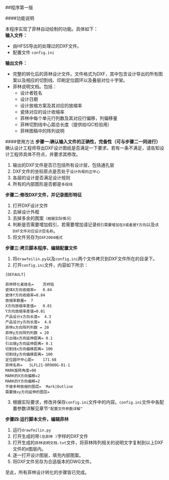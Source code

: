 ##程序第一版

####功能说明

本程序实现了菲林自动绘制的功能。具体如下：  
**输入文件：**
* 由HFSS导出的处理过的DXF文件。
* 配置文件 `config.ini`  

**输出文件：**  
* 完整的转化后的菲林设计文件。文件格式为DXF，其中包含设计导出的所有图案以及相应的切割线、印刷定位圆环以及叠层对位十字架。
* 菲林说明文档。包括：
  * 设计者姓名
  * 设计日期
  * 设计放缩方案及其对应的放缩率
  * 瓷体对应的设计收缩率
  * 菲林中每个单元行列数及其对应行偏移，列偏移量
  * 菲林切割线中心距总长度（提供给IQC检验用）
  * 菲林图稿中的阵列说明  
  
####使用方法
**步骤一:确认输入文件的正确性，完备性（可与步骤二一同进行）**   
确认设计工程师导出DXF设计图纸是否满足一下要求，若有一条不满足，请告知设计工程师具体不符点，并要求其修改。      
1. 输出的DXF文件是否已包括所有设计层，包括通孔层  
2. DXF文件的坐标原点是否处于`设计外框的正中心`  
3. 各层的设计是否满足设计规则  
4. 所有的内部图形是否都是`多段线`  

**步骤二:修改DXF文件，并记录图形特征**    
1. 打开DXF设计文件  
2. 去掉设计外框  
3. 去掉多余的图案`（根据实际情况）`  
4. 判断是否需要增加假引，若需要增加请记录`假引需要增加在X或者是Y方向`以及`该DXF文件对应设计层名称`。  
5. 将文件另存为`DXF2004格式`  

**步骤三:拷贝脚本程序、编辑配置文件**  
1. 将`drawfeilin.py`以及`config.ini`两个文件拷贝到DXF文件所在的目录下。  
2. 打开`config.ini`文件，内容如下所示：  
```
﻿[DEFAULT]

菲林转化者姓名=	苏柯铭
瓷体X方向收缩率=	0.84  
瓷体Y方向收缩率=0.84       
放缩率数量=	7
X方向放缩率差值=	0.01
Y方向放缩率差值=0.01
产品设计x方向长度=	4.3
产品设计y方向长度=	4.8
菲林x方向阵列列数 =	20
菲林y方向阵列列数 =	20
引出端x方向延伸距离=	0.1
引出端y方向延伸距离=	0.1
切割线x方向偏移距离=	100
切割线y方向偏移距离=	100
定位圆环中心距=	171.68
菲林名称=	SLFL21-0R900G-01-1
MARK旋转角度=90
MARK的X方向偏移=2
MARK的Y方向偏移=2
不做多种放缩的图层=	Mark|Outline
需要做xy方向延伸的图层=
```

3. 根据实际要求，修改并保存`config.ini`文件中的内容。`config.ini`文件中各配置参数详解见章节`"配置文件参数详解"`  

**步骤四:运行脚本文件，编辑菲林**  
1. 运行`drawfeilin.py`  
2. 打开生成的带`(总菲林 )`字样的DXF文件  
3. 打开生成的`菲林说明文档.txt`文件，将菲林阵列相关的说明文字复制到以上DXF文件的`0`图层内。  
4. 逐一打开设计图层，填充内部图案。  
5. 将DXF文件另存为合适版本的DWG文件。  

至此，所有菲林设计转化的步骤皆已完成。 
